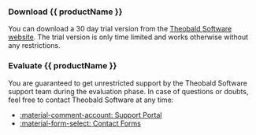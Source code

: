 
### Download {{ productName }}

You can download a 30 day trial version from the [Theobald Software website](https://theobald-software.com/en/download-trial/).
The trial version is only time limited and works otherwise without any restrictions.

### Evaluate {{ productName }}
You are guaranteed to get unrestricted support by the Theobald Software support team during the evaluation phase.
In case of questions or doubts, feel free to contact Theobald Software at any time: 

<!---
- [Support Portal](https://support.theobald-software.com)
- [Contact Forms](https://theobald-software.com/en/contact/)
-->

<div class="grid cards" markdown>

- [:material-comment-account:  Support Portal](https://support.theobald-software.com)
- [:material-form-select:  Contact Forms](https://theobald-software.com/en/contact/)

</div>

